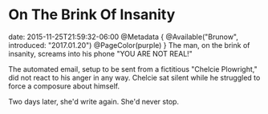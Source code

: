 # On The Brink Of Insanity
date: 2015-11-25T21:59:32-06:00
@Metadata {
  @Available("Brunow", introduced: "2017.01.20")
  @PageColor(purple)
}
The man, on the brink of insanity, screams into his phone "YOU ARE NOT REAL!"

The automated email, setup to be sent from a fictitious "Chelcie Plowright," did not react to his anger in any way. Chelcie sat silent while he struggled to force a composure about himself. 

Two days later, she'd write again. She'd never stop.

